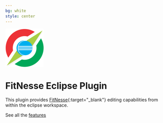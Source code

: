 ```yaml
---
bg: white
style: center
---
```

<img src="img/fitnesse-eclipse.png" />

# FitNesse Eclipse Plugin
This plugin provides [FitNesse](http://fitnesse.org){:target="_blank"} editing capabilities from within the eclipse workspace.

See all the [features](#features)
